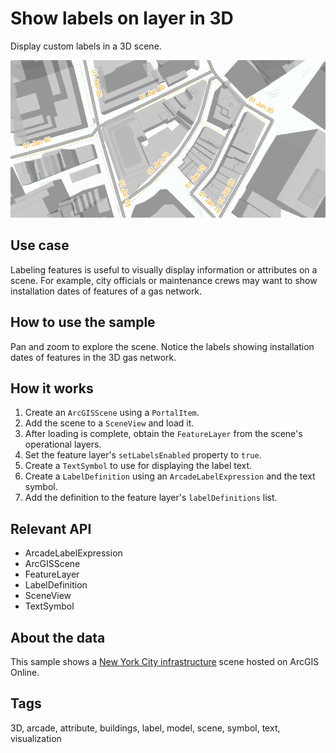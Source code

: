 # Show labels on layer in 3D

Display custom labels in a 3D scene.

![Show labels on layer in 3D](ShowLabelsOnLayerIn3d.png)

## Use case

Labeling features is useful to visually display information or attributes on a scene. For example, city officials or maintenance crews may want to show installation dates of features of a gas network.

## How to use the sample

Pan and zoom to explore the scene. Notice the labels showing installation dates of features in the 3D gas network.

## How it works

1. Create an `ArcGISScene` using a `PortalItem`.
2. Add the scene to a `SceneView` and load it.
3. After loading is complete, obtain the `FeatureLayer` from the scene's operational layers.
4. Set the feature layer's `setLabelsEnabled` property to `true`.
5. Create a `TextSymbol` to use for displaying the label text.
6. Create a `LabelDefinition` using an `ArcadeLabelExpression` and the text symbol.
7. Add the definition to the feature layer's `labelDefinitions` list.

## Relevant API

* ArcadeLabelExpression
* ArcGISScene
* FeatureLayer
* LabelDefinition
* SceneView
* TextSymbol

## About the data

This sample shows a [New York City infrastructure](https://www.arcgis.com/home/item.html?id=850dfee7d30f4d9da0ebca34a533c169) scene hosted on ArcGIS Online.

## Tags

3D, arcade, attribute, buildings, label, model, scene, symbol, text, visualization
